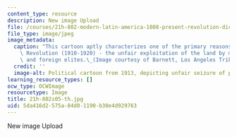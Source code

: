 ```yaml
---
content_type: resource
description: New image Upload
file: /courses/21h-802-modern-latin-america-1808-present-revolution-dictatorship-democracy-spring-2005/5da416d2575a84d01190b30e4d929763_21h-802s05-th.jpg
file_type: image/jpeg
image_metadata:
  caption: "This cartoon aptly characterizes one of the primary reasons for the Mexican\
    \ Revolution (1910-1920) - the unfair exploitation of the land by monied Mexican\
    \ and foreign elites.\_(Image courtesy of Barnett, Los Angeles Tribune, 1913.)"
  credit: ''
  image-alt: Political cartoon from 1913, depicting unfair seizure of property.
learning_resource_types: []
ocw_type: OCWImage
resourcetype: Image
title: 21h-802s05-th.jpg
uid: 5da416d2-575a-84d0-1190-b30e4d929763
---
```

New image Upload

